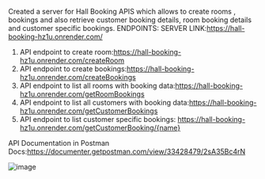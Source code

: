 Created a server for Hall Booking APIS which allows to create rooms , bookings and also retrieve customer booking details, room booking details and customer specific bookings.
ENDPOINTS:
SERVER LINK:https://hall-booking-hz1u.onrender.com/
1. API endpoint to create room:https://hall-booking-hz1u.onrender.com/createRoom
2. API endpoint to create bookings:https://hall-booking-hz1u.onrender.com/createBookings
3. API endpoint to list all rooms with booking data:https://hall-booking-hz1u.onrender.com/getRoomBookings
4. API endpoint to list all customers with booking data:https://hall-booking-hz1u.onrender.com/getCustomerBookings
5. API endpoint to list customer specific bookings: https://hall-booking-hz1u.onrender.com/getCustomerBooking/{name}


API Documentation in Postman Docs:https://documenter.getpostman.com/view/33428479/2sA35Bc4rN

![image](https://github.com/Asha-vysyaraju/hall-booking/assets/18022094/881dc272-d3fc-4c9a-963a-be5b062801cc)

